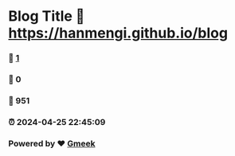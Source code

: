 # Blog Title :link: https://hanmengi.github.io/blog 
### :page_facing_up: [1](https://hanmengi.github.io/blog/tag.html) 
### :speech_balloon: 0 
### :hibiscus: 951 
### :alarm_clock: 2024-04-25 22:45:09 
### Powered by :heart: [Gmeek](https://github.com/Meekdai/Gmeek)

